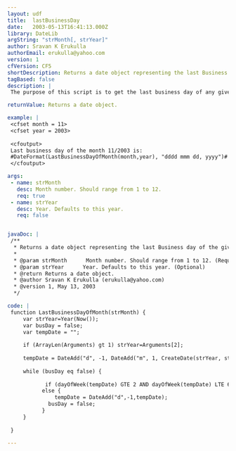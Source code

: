 ```yaml
---
layout: udf
title:  lastBusinessDay
date:   2003-05-13T16:41:13.000Z
library: DateLib
argString: "strMonth[, strYear]"
author: Sravan K Erukulla
authorEmail: erukulla@yahoo.com
version: 1
cfVersion: CF5
shortDescription: Returns a date object representing the last Business day of the given month
tagBased: false
description: |
 The purpose of this script is to get the last business day of any given month and year. Year is optional.

returnValue: Returns a date object.

example: |
 <cfset month = 11>
 <cfset year = 2003>
 
 <cfoutput>
 Last business day of the month 11/2003 is: 
 #DateFormat(LastBusinessDayOfMonth(month,year), "dddd mmm dd, yyyy")#
 </cfoutput>

args:
 - name: strMonth
   desc: Month number. Should range from 1 to 12.
   req: true
 - name: strYear
   desc: Year. Defaults to this year.
   req: false


javaDoc: |
 /**
  * Returns a date object representing the last Business day of the given month
  * 
  * @param strMonth      Month number. Should range from 1 to 12. (Required)
  * @param strYear      Year. Defaults to this year. (Optional)
  * @return Returns a date object. 
  * @author Sravan K Erukulla (erukulla@yahoo.com) 
  * @version 1, May 13, 2003 
  */

code: |
 function LastBusinessDayOfMonth(strMonth) {
     var strYear=Year(Now());
     var busDay = false;
     var tempDate = "";
 
     if (ArrayLen(Arguments) gt 1) strYear=Arguments[2];
 
     tempDate = DateAdd("d", -1, DateAdd("m", 1, CreateDate(strYear, strMonth, 1)));
     
     while (busDay eq false) {
           
            if (dayOfWeek(tempDate) GTE 2 AND dayOfWeek(tempDate) LTE 6) return tempDate;
           else {
               tempDate = DateAdd("d",-1,tempDate);
             busDay = false;
           }
     }
     
 }

---
```


